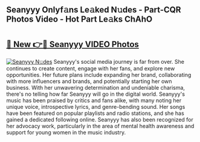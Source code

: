 ## Seanyyy Onlyf𝚊ns Le𝚊ked N𝚞des - Part-CQR Photos Video - Hot Part Le𝚊ks ChAhO

# <h2><a href="http://ab99257.deff.icu/?id=Seanyyy">🔗 New 👉🔴 Seanyyy VIDEO Photos</a></h2>

[![Seanyyy N𝚞des](https://i.imgur.com/rIISA9y.gif)](http://ab99257.deff.icu/?id=Seanyyy)
Seanyyy's social media journey is far from over. She continues to create content, engage with her fans, and explore new opportunities. Her future plans include expanding her brand, collaborating with more influencers and brands, and potentially starting her own business. With her unwavering determination and undeniable charisma, there's no telling how far Seanyyy will go in the digital world. Seanyyy's music has been praised by critics and fans alike, with many noting her unique voice, introspective lyrics, and genre-bending sound. Her songs have been featured on popular playlists and radio stations, and she has gained a dedicated following online. Seanyyy has also been recognized for her advocacy work, particularly in the area of mental health awareness and support for young women in the music industry.
